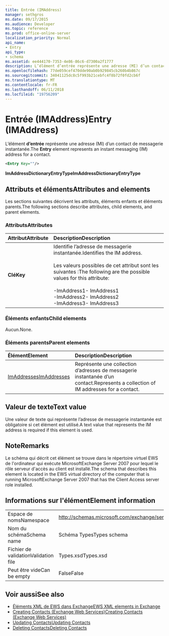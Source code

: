 ```yaml
---
title: Entrée (IMAddress)
manager: sethgros
ms.date: 09/17/2015
ms.audience: Developer
ms.topic: reference
ms.prod: office-online-server
localization_priority: Normal
api_name:
- Entry
api_type:
- schema
ms.assetid: ee444170-7353-4e86-86c6-d7300a2f1777
description: L’élément d’entrée représente une adresse (MI) d’un contact de messagerie instantanée.
ms.openlocfilehash: 77de059cef470dde90ab0b929845cb260b4b867c
ms.sourcegitcommit: 34041125dc8c5f993b21cebfc4f8b72f0fd2cb6f
ms.translationtype: MT
ms.contentlocale: fr-FR
ms.lasthandoff: 06/11/2018
ms.locfileid: "19756209"
---
```

# <a name="entry-imaddress"></a><span data-ttu-id="2ac67-103">Entrée (IMAddress)</span><span class="sxs-lookup"><span data-stu-id="2ac67-103">Entry (IMAddress)</span></span>

<span data-ttu-id="2ac67-104">L’élément **d’entrée** représente une adresse (MI) d’un contact de messagerie instantanée.</span><span class="sxs-lookup"><span data-stu-id="2ac67-104">The **Entry** element represents an instant messaging (IM) address for a contact.</span></span> 
  
```xml
<Entry Key=""/>
```

 <span data-ttu-id="2ac67-105">**ImAddressDictionaryEntryType**</span><span class="sxs-lookup"><span data-stu-id="2ac67-105">**ImAddressDictionaryEntryType**</span></span>
## <a name="attributes-and-elements"></a><span data-ttu-id="2ac67-106">Attributs et éléments</span><span class="sxs-lookup"><span data-stu-id="2ac67-106">Attributes and elements</span></span>

<span data-ttu-id="2ac67-107">Les sections suivantes décrivent les attributs, éléments enfants et éléments parents.</span><span class="sxs-lookup"><span data-stu-id="2ac67-107">The following sections describe attributes, child elements, and parent elements.</span></span>
  
### <a name="attributes"></a><span data-ttu-id="2ac67-108">Attributs</span><span class="sxs-lookup"><span data-stu-id="2ac67-108">Attributes</span></span>

|<span data-ttu-id="2ac67-109">**Attribut**</span><span class="sxs-lookup"><span data-stu-id="2ac67-109">**Attribute**</span></span>|<span data-ttu-id="2ac67-110">**Description**</span><span class="sxs-lookup"><span data-stu-id="2ac67-110">**Description**</span></span>|
|:-----|:-----|
|<span data-ttu-id="2ac67-111">**Clé**</span><span class="sxs-lookup"><span data-stu-id="2ac67-111">**Key**</span></span> <br/> | <span data-ttu-id="2ac67-112">Identifie l’adresse de messagerie instantanée.</span><span class="sxs-lookup"><span data-stu-id="2ac67-112">Identifies the IM address.</span></span><br/><br/><span data-ttu-id="2ac67-113">Les valeurs possibles de cet attribut sont les suivantes :</span><span class="sxs-lookup"><span data-stu-id="2ac67-113">The following are the possible values for this attribute:</span></span><br/><br/><span data-ttu-id="2ac67-114">-ImAddress1</span><span class="sxs-lookup"><span data-stu-id="2ac67-114">-  ImAddress1</span></span>  <br/><span data-ttu-id="2ac67-115">-ImAddress2</span><span class="sxs-lookup"><span data-stu-id="2ac67-115">-  ImAddress2</span></span>  <br/><span data-ttu-id="2ac67-116">-ImAddress3</span><span class="sxs-lookup"><span data-stu-id="2ac67-116">-  ImAddress3</span></span>  <br/> |
   
### <a name="child-elements"></a><span data-ttu-id="2ac67-117">Éléments enfants</span><span class="sxs-lookup"><span data-stu-id="2ac67-117">Child elements</span></span>

<span data-ttu-id="2ac67-118">Aucun.</span><span class="sxs-lookup"><span data-stu-id="2ac67-118">None.</span></span>
  
### <a name="parent-elements"></a><span data-ttu-id="2ac67-119">Éléments parents</span><span class="sxs-lookup"><span data-stu-id="2ac67-119">Parent elements</span></span>

|<span data-ttu-id="2ac67-120">**Élément**</span><span class="sxs-lookup"><span data-stu-id="2ac67-120">**Element**</span></span>|<span data-ttu-id="2ac67-121">**Description**</span><span class="sxs-lookup"><span data-stu-id="2ac67-121">**Description**</span></span>|
|:-----|:-----|
|[<span data-ttu-id="2ac67-122">ImAddresses</span><span class="sxs-lookup"><span data-stu-id="2ac67-122">ImAddresses</span></span>](imaddresses.md) <br/> |<span data-ttu-id="2ac67-123">Représente une collection d’adresses de messagerie instantanée d’un contact.</span><span class="sxs-lookup"><span data-stu-id="2ac67-123">Represents a collection of IM addresses for a contact.</span></span>  <br/> |
   
## <a name="text-value"></a><span data-ttu-id="2ac67-124">Valeur de texte</span><span class="sxs-lookup"><span data-stu-id="2ac67-124">Text value</span></span>

<span data-ttu-id="2ac67-125">Une valeur de texte qui représente l’adresse de messagerie instantanée est obligatoire si cet élément est utilisé.</span><span class="sxs-lookup"><span data-stu-id="2ac67-125">A text value that represents the IM address is required if this element is used.</span></span>
  
## <a name="remarks"></a><span data-ttu-id="2ac67-126">Note</span><span class="sxs-lookup"><span data-stu-id="2ac67-126">Remarks</span></span>

<span data-ttu-id="2ac67-127">Le schéma qui décrit cet élément se trouve dans le répertoire virtuel EWS de l'ordinateur qui exécute MicrosoftExchange Server 2007 pour lequel le rôle serveur d'accès au client est installé.</span><span class="sxs-lookup"><span data-stu-id="2ac67-127">The schema that describes this element is located in the EWS virtual directory of the computer that is running MicrosoftExchange Server 2007 that has the Client Access server role installed.</span></span>
  
## <a name="element-information"></a><span data-ttu-id="2ac67-128">Informations sur l'élément</span><span class="sxs-lookup"><span data-stu-id="2ac67-128">Element information</span></span>

|||
|:-----|:-----|
|<span data-ttu-id="2ac67-129">Espace de noms</span><span class="sxs-lookup"><span data-stu-id="2ac67-129">Namespace</span></span>  <br/> |http://schemas.microsoft.com/exchange/services/2006/types  <br/> |
|<span data-ttu-id="2ac67-130">Nom du schéma</span><span class="sxs-lookup"><span data-stu-id="2ac67-130">Schema name</span></span>  <br/> |<span data-ttu-id="2ac67-131">Schéma Types</span><span class="sxs-lookup"><span data-stu-id="2ac67-131">Types schema</span></span>  <br/> |
|<span data-ttu-id="2ac67-132">Fichier de validation</span><span class="sxs-lookup"><span data-stu-id="2ac67-132">Validation file</span></span>  <br/> |<span data-ttu-id="2ac67-133">Types.xsd</span><span class="sxs-lookup"><span data-stu-id="2ac67-133">Types.xsd</span></span>  <br/> |
|<span data-ttu-id="2ac67-134">Peut être vide</span><span class="sxs-lookup"><span data-stu-id="2ac67-134">Can be empty</span></span>  <br/> |<span data-ttu-id="2ac67-135">False</span><span class="sxs-lookup"><span data-stu-id="2ac67-135">False</span></span>  <br/> |
   
## <a name="see-also"></a><span data-ttu-id="2ac67-136">Voir aussi</span><span class="sxs-lookup"><span data-stu-id="2ac67-136">See also</span></span>

- [<span data-ttu-id="2ac67-137">Éléments XML de EWS dans Exchange</span><span class="sxs-lookup"><span data-stu-id="2ac67-137">EWS XML elements in Exchange</span></span>](ews-xml-elements-in-exchange.md)
- [<span data-ttu-id="2ac67-138">Creating Contacts (Exchange Web Services)</span><span class="sxs-lookup"><span data-stu-id="2ac67-138">Creating Contacts (Exchange Web Services)</span></span>](http://msdn.microsoft.com/library/4845917e-70d1-481c-bbd7-011ec6571789%28Office.15%29.aspx)  
- [<span data-ttu-id="2ac67-139">Updating Contacts</span><span class="sxs-lookup"><span data-stu-id="2ac67-139">Updating Contacts</span></span>](http://msdn.microsoft.com/library/9a865953-b94a-4229-b632-2dee433314be%28Office.15%29.aspx)  
- [<span data-ttu-id="2ac67-140">Deleting Contacts</span><span class="sxs-lookup"><span data-stu-id="2ac67-140">Deleting Contacts</span></span>](http://msdn.microsoft.com/library/fcc3dc84-cd3e-455e-a1a7-ae6921c9b588%28Office.15%29.aspx)

